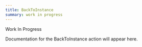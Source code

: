 ```yaml
---
title: BackToInstance
summary: work in progress
---
```


Work In Progress

Documentation for the BackToInstance action will appear here.